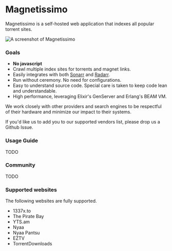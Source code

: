 # Magnetissimo

Magnetissimo is a self-hosted web application that indexes all popular torrent sites.

![A screenshot of Magnetissimo](https://i.imgur.com/ExWpjqo.png)

### Goals

- **No javascript**
- Crawl multiple index sites for torrents and magnet links.
- Easily integrates with both [Sonarr](https://github.com/Sonarr/Sonarr) and [Radarr](https://github.com/Radarr/Radarr).
- Run without ceremony. No need for configurations.
- Easy to understand source code. Special care is taken to keep code lean and understandable.
- High performance, leveraging Elixir's GenServer and Erlang's BEAM VM.

We work closely with other providers and search engines to be respectful of their hardware and minimize our impact to their systems.

If you'd like us to add you to our supported vendors list, please drop us a Github Issue.

### Usage Guide

TODO

### Community

TODO

### Supported websites

The following websites are fully supported.

- 1337x.to
- The Pirate Bay
- YTS.am
- Nyaa
- Nyaa Pantsu
- EZTV
- TorrentDownloads
